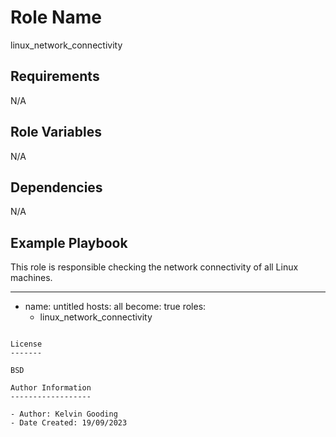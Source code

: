 Role Name
=========

linux_network_connectivity

Requirements
------------

N/A

Role Variables
--------------

N/A

Dependencies
------------

N/A

Example Playbook
----------------

This role is responsible checking the network connectivity of all Linux machines.

---

- name: untitled
  hosts: all
  become: true
  roles:
    - linux_network_connectivity
```

License
-------

BSD

Author Information
------------------

- Author: Kelvin Gooding
- Date Created: 19/09/2023
